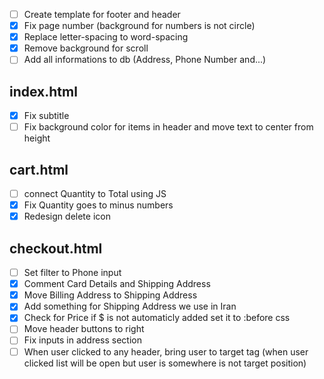 - [ ] Create template for footer and header
- [x] Fix page number (background for numbers is not circle)
- [x] Replace letter-spacing to word-spacing
- [x] Remove background for scroll
- [ ] Add all informations to db (Address, Phone Number and...)

## index.html

- [x] Fix subtitle
- [ ] Fix background color for items in header and move text to center from height

## cart.html

- [ ] connect Quantity to Total using JS
- [x] Fix Quantity goes to minus numbers
- [x] Redesign delete icon

## checkout.html

- [ ] Set filter to Phone input
- [x] Comment Card Details and Shipping Address
- [x] Move Billing Address to Shipping Address
- [x] Add something for Shipping Address we use in Iran
- [x] Check for Price if $ is not automaticly added set it to :before css
- [ ] Move header buttons to right
- [ ] Fix inputs in address section
- [ ] When user clicked to any header, bring user to target tag (when user clicked list will be open but user is somewhere is not target position)
